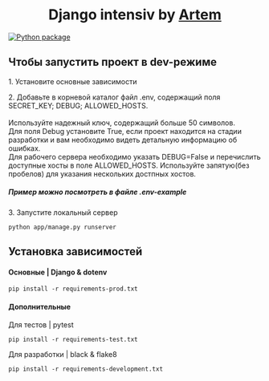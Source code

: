 <h1 align="center">Django intensiv by <a href="https://t.me/@artemstreeter" target="_blank">Artem</a> </h1>

[![Python package](https://github.com/ArtemVX/yandex_django/actions/workflows/python-package.yml/badge.svg)](https://github.com/ArtemVX/yandex_django/actions/workflows/python-package.yml)



<h2>Чтобы запустить проект в dev-режиме</h2>
<p>1. Установите основные зависимости </p>
<p>2. Добавьте в корневой каталог файл .env, содержащий поля SECRET_KEY; DEBUG; ALLOWED_HOSTS.<br><br>Используйте надежный ключ, содержащий больше 50 символов.<br>Для поля Debug установите True, если проект находится на стадии разработки и вам необходимо видеть детальную информацию об ошибках.<br>Для рабочего сервера необходимо указать DEBUG=False и перечислить доступные хосты в поле ALLOWED_HOSTS. Используйте запятую(без пробелов) для указания нескольких достпных хостов.<br><h5>Пример можно посмотреть в файле .env-example</h5></p>
<p>3. Запустите локальный сервер <pre><code>python app/manage.py runserver</code></pre></p>


<h2>Установка зависимостей</h2>


<h4>Основные | Django & dotenv</h4>
<pre><code>pip install -r requirements-prod.txt</code></pre>

<h4>Дополнительные </h4>
<p>Для тестов | pytest<pre><code>pip install -r requirements-test.txt</code></pre></p>
<p>Для разработки | black & flake8 <pre><code>pip install -r requirements-development.txt</code></pre></p>

